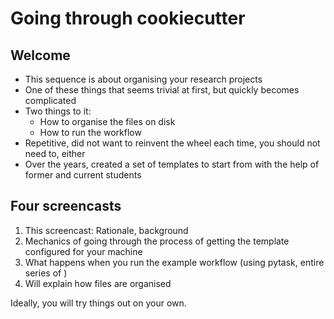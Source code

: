 # Going through cookiecutter

## Welcome

- This sequence is about organising your research projects
- One of these things that seems trivial at first, but quickly becomes complicated
- Two things to it:
  - How to organise the files on disk
  - How to run the workflow
- Repetitive, did not want to reinvent the wheel each time, you should not need to, either
- Over the years, created a set of templates to start from with the help of former and current students

## Four screencasts

1. This screencast: Rationale, background
2. Mechanics of going through the process of getting the template configured for your
   machine
3. What happens when you run the example workflow (using pytask, entire series of )
4. Will explain how files are organised

Ideally, you will try things out on your own.
